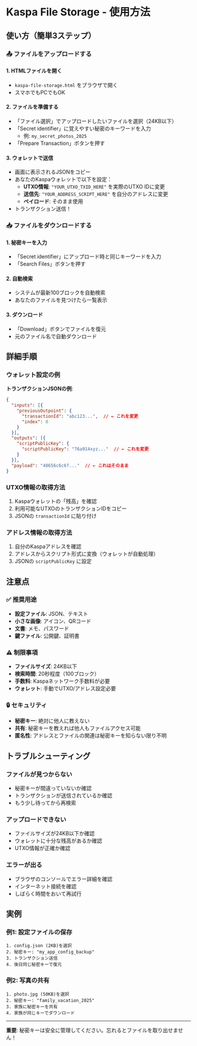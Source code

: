 # Kaspa File Storage - 使用方法

## 使い方（簡単3ステップ）

### 📤 ファイルをアップロードする

#### 1. HTMLファイルを開く
- `kaspa-file-storage.html` をブラウザで開く
- スマホでもPCでもOK

#### 2. ファイルを準備する
- 「ファイル選択」でアップロードしたいファイルを選択（24KB以下）
- 「Secret identifier」に覚えやすい秘密のキーワードを入力
  - 例: `my_secret_photos_2025`
- 「Prepare Transaction」ボタンを押す

#### 3. ウォレットで送信
- 画面に表示されるJSONをコピー
- あなたのKaspaウォレットで以下を設定：
  - **UTXO情報**: `"YOUR_UTXO_TXID_HERE"` を実際のUTXO IDに変更
  - **送信先**: `"YOUR_ADDRESS_SCRIPT_HERE"` を自分のアドレスに変更
  - **ペイロード**: そのまま使用
- トランザクション送信！

### 📥 ファイルをダウンロードする

#### 1. 秘密キーを入力
- 「Secret identifier」にアップロード時と同じキーワードを入力
- 「Search Files」ボタンを押す

#### 2. 自動検索
- システムが最新100ブロックを自動検索
- あなたのファイルを見つけたら一覧表示

#### 3. ダウンロード
- 「Download」ボタンでファイルを復元
- 元のファイル名で自動ダウンロード

## 詳細手順

### ウォレット設定の例

**トランザクションJSONの例**:
```json
{
  "inputs": [{
    "previousOutpoint": {
      "transactionId": "abc123...",  // ← これを変更
      "index": 0
    }
  }],
  "outputs": [{
    "scriptPublicKey": {
      "scriptPublicKey": "76a914xyz..."  // ← これを変更  
    }
  }],
  "payload": "48656c6c6f..."  // ← これはそのまま
}
```

### UTXO情報の取得方法
1. Kaspaウォレットの「残高」を確認
2. 利用可能なUTXOのトランザクションIDをコピー
3. JSONの `transactionId` に貼り付け

### アドレス情報の取得方法
1. 自分のKaspaアドレスを確認
2. アドレスからスクリプト形式に変換（ウォレットが自動処理）
3. JSONの `scriptPublicKey` に設定

## 注意点

### ✅ 推奨用途
- **設定ファイル**: JSON、テキスト
- **小さな画像**: アイコン、QRコード  
- **文書**: メモ、パスワード
- **鍵ファイル**: 公開鍵、証明書

### ⚠️ 制限事項
- **ファイルサイズ**: 24KB以下
- **検索時間**: 20秒程度（100ブロック）
- **手数料**: Kaspaネットワーク手数料が必要
- **ウォレット**: 手動でUTXO/アドレス設定必要

### 🔒 セキュリティ
- **秘密キー**: 絶対に他人に教えない
- **共有**: 秘密キーを教えれば他人もファイルアクセス可能
- **匿名性**: アドレスとファイルの関連は秘密キーを知らない限り不明

## トラブルシューティング

### ファイルが見つからない
- 秘密キーが間違っていないか確認
- トランザクションが送信されているか確認
- もう少し待ってから再検索

### アップロードできない
- ファイルサイズが24KB以下か確認
- ウォレットに十分な残高があるか確認
- UTXO情報が正確か確認

### エラーが出る
- ブラウザのコンソールでエラー詳細を確認
- インターネット接続を確認
- しばらく時間をおいて再試行

## 実例

### 例1: 設定ファイルの保存
```
1. config.json (2KB)を選択
2. 秘密キー: "my_app_config_backup"  
3. トランザクション送信
4. 後日同じ秘密キーで復元
```

### 例2: 写真の共有
```
1. photo.jpg (50KB)を選択
2. 秘密キー: "family_vacation_2025"
3. 家族に秘密キーを共有
4. 家族が同じキーでダウンロード
```

---
**重要**: 秘密キーは安全に管理してください。忘れるとファイルを取り出せません！